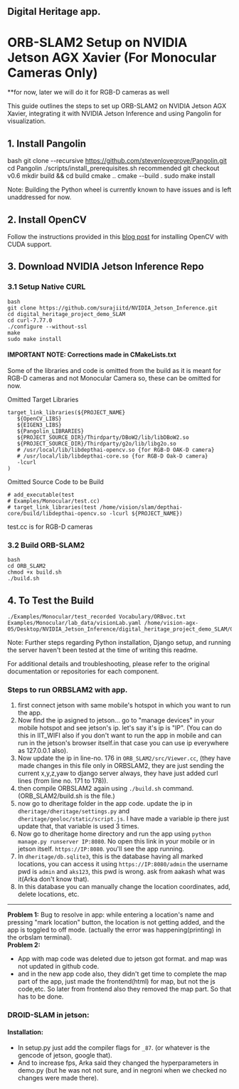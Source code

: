 ## Digital Heritage app.

# ORB-SLAM2 Setup on NVIDIA Jetson AGX Xavier (For Monocular Cameras Only)
**for now, later we will do it for RGB-D cameras as well

This guide outlines the steps to set up ORB-SLAM2 on NVIDIA Jetson AGX Xavier, integrating it with NVIDIA Jetson Inference and using Pangolin for visualization.

## 1. Install Pangolin

bash
git clone --recursive https://github.com/stevenlovegrove/Pangolin.git
cd Pangolin
./scripts/install_prerequisites.sh recommended
git checkout v0.6
mkdir build && cd build
cmake ..
cmake --build .
sudo make install


Note: Building the Python wheel is currently known to have issues and is left unaddressed for now.

## 2. Install OpenCV

Follow the instructions provided in this [blog post](https://forums.developer.nvidia.com/t/best-way-to-install-opencv-with-cuda-on-jetpack-5-xavier-nx-opencv-for-tegra/222777) for installing OpenCV with CUDA support.

## 3. Download NVIDIA Jetson Inference Repo

### 3.1 Setup Native CURL

```
bash
git clone https://github.com/surajiitd/NVIDIA_Jetson_Inference.git
cd digital_heritage_project_demo_SLAM
cd curl-7.77.0
./configure --without-ssl
make
sudo make install
```

#### IMPORTANT NOTE: Corrections made in CMakeLists.txt
Some of the libraries and code is omitted from the build as it is meant for RGB-D cameras and not Monocular Camera so, these can be omitted for now.

Omitted Target Libraries
```
target_link_libraries(${PROJECT_NAME}
   ${OpenCV_LIBS}
   ${EIGEN3_LIBS}
   ${Pangolin_LIBRARIES}
   ${PROJECT_SOURCE_DIR}/Thirdparty/DBoW2/lib/libDBoW2.so
   ${PROJECT_SOURCE_DIR}/Thirdparty/g2o/lib/libg2o.so
   # /usr/local/lib/libdepthai-opencv.so {for RGB-D OAK-D camera}
   # /usr/local/lib/libdepthai-core.so {for RGB-D Oak-D camera}
   -lcurl 
)
```
Omitted Source Code to be Build
```
# add_executable(test
# Examples/Monocular/test.cc)
# target_link_libraries(test /home/vision/slam/depthai-core/build/libdepthai-opencv.so -lcurl ${PROJECT_NAME})
```
test.cc is for RGB-D cameras

### 3.2 Build ORB-SLAM2

```
bash
cd ORB_SLAM2
chmod +x build.sh
./build.sh
```

## 4. To Test the Build
```
./Examples/Monocular/test_recorded Vocabulary/ORBvoc.txt Examples/Monocular/lab_data/visionLab.yaml /home/vision-agx-05/Desktop/NVIDIA_Jetson_Inference/digital_heritage_project_demo_SLAM/ORBSLAM2/Examples/Monocular/lab_data/ 
```
Note: Further steps regarding Python installation, Django setup, and running the server haven't been tested at the time of writing this readme.

For additional details and troubleshooting, please refer to the original documentation or repositories for each component.

### Steps to run ORBSLAM2 with app.
1. first connect jetson with same mobile's hotspot in which you want to run the app.
2. Now find the ip asigned to jetson... go to "manage devices" in your mobile hotspot and see jetson's ip. let's say it's ip is "IP". (You can do this in IIT_WIFI also if you don't want to run the app in mobile and can run in the jetson's browser itself.in that case you can use ip everywhere as 127.0.0.1 also).
3. Now update the ip in line-no. 176 in  `ORB_SLAM2/src/Viewer.cc`, (they have made changes in this file only in ORBSLAM2, they are just sending the current x,y,z,yaw to django server always, they have just added curl lines (from line no. 171 to 178)).
4. then compile ORBSLAM2 again using `./build.sh` command. (ORB_SLAM2/build.sh is the file.)
5. now go to dheritage folder in the app code. update the ip in `dheritage/dheritage/settings.py` and `dheritage/geoloc/static/script.js`. I have made a variable ip there just update that, that variable is used 3 times. 
6. Now go to dheritage home directory and run the app using `python manage.py runserver IP:8080`. No open this link in your mobile or in jetson itself. `https://IP:8080`. you'll see the app running.
7. In `dheritage/db.sqlite3`, this is the database having all marked locations, you can access it using `https://IP:8080/admin` the username pwd is `admin` and `aks123`, this pwd is wrong. ask from aakash what was it(Arka don't know that).
8. In this database you can manually change the location coordinates, add, delete locations, etc.
---
**Problem 1:**
Bug to resolve in app: while entering a location's name and pressing "mark location" button, the location is not getting added, and the app is toggled to off mode. (actually the error was happening(printing) in the orbslam terminal).  
**Problem 2:**
- App with map code was deleted due to jetson got format. and map was not updated in github code. 
- and in the new app code also, they didn't get time to complete the map part of the app, just made the frontend(html) for map, but not the js code,etc. So later from frontend also they removed the map part. So that has to be done.




### DROID-SLAM in jetson:

#### Installation: 
- In setup.py just add the compiler flags for `_87`. (or whatever is the gencode of jetson, google that).
- And to increase fps, Arka said they changed the hyperparameters in demo.py (but he was not not sure, and in negroni when we checked no changes were made there).
